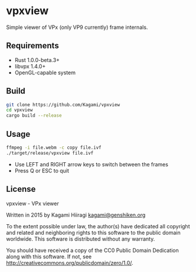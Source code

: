 # vpxview

Simple viewer of VPx (only VP9 currently) frame internals.

## Requirements

* Rust 1.0.0-beta.3+
* libvpx 1.4.0+
* OpenGL-capable system

## Build

```bash
git clone https://github.com/Kagami/vpxview
cd vpxview
cargo build --release
```

## Usage

```bash
ffmpeg -i file.webm -c copy file.ivf
./target/release/vpxview file.ivf
```

* Use LEFT and RIGHT arrow keys to switch between the frames
* Press Q or ESC to quit

## License

vpxview - VPx viewer

Written in 2015 by Kagami Hiiragi <kagami@genshiken.org>

To the extent possible under law, the author(s) have dedicated all copyright and related and neighboring rights to this software to the public domain worldwide. This software is distributed without any warranty.

You should have received a copy of the CC0 Public Domain Dedication along with this software. If not, see <http://creativecommons.org/publicdomain/zero/1.0/>.
